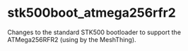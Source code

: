 stk500boot_atmega256rfr2
========================

Changes to the standard STK500 bootloader to support the ATMega256RFR2 (using by the MeshThing).
